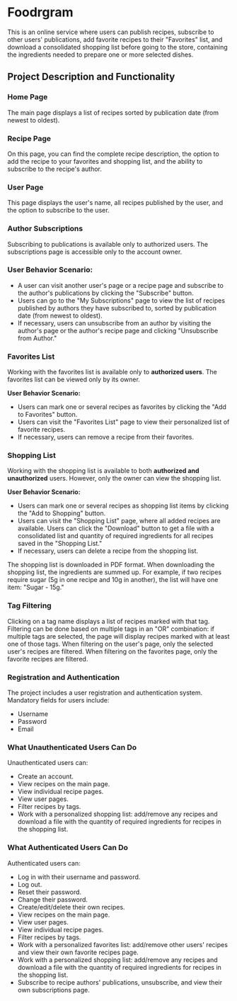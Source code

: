 # Foodrgram

This is an online service where users can publish recipes, subscribe to other users' publications, add favorite recipes to their "Favorites" list, and download a consolidated shopping list before going to the store, containing the ingredients needed to prepare one or more selected dishes.

## Project Description and Functionality

### Home Page

The main page displays a list of recipes sorted by publication date (from newest to oldest).

### Recipe Page

On this page, you can find the complete recipe description, the option to add the recipe to your favorites and shopping list, and the ability to subscribe to the recipe's author.

### User Page

This page displays the user's name, all recipes published by the user, and the option to subscribe to the user.

### Author Subscriptions

Subscribing to publications is available only to authorized users. The subscriptions page is accessible only to the account owner.

### User Behavior Scenario:

- A user can visit another user's page or a recipe page and subscribe to the author's publications by clicking the "Subscribe" button.
- Users can go to the "My Subscriptions" page to view the list of recipes published by authors they have subscribed to, sorted by publication date (from newest to oldest).
- If necessary, users can unsubscribe from an author by visiting the author's page or the author's recipe page and clicking "Unsubscribe from Author."

### Favorites List

Working with the favorites list is available only to **authorized users**. The favorites list can be viewed only by its owner.

**User Behavior Scenario:**

- Users can mark one or several recipes as favorites by clicking the "Add to Favorites" button.
- Users can visit the "Favorites List" page to view their personalized list of favorite recipes.
- If necessary, users can remove a recipe from their favorites.

### Shopping List

Working with the shopping list is available to both **authorized and unauthorized** users. However, only the owner can view the shopping list.

**User Behavior Scenario:**

- Users can mark one or several recipes as shopping list items by clicking the "Add to Shopping" button.
- Users can visit the "Shopping List" page, where all added recipes are available. Users can click the "Download" button to get a file with a consolidated list and quantity of required ingredients for all recipes saved in the "Shopping List."
- If necessary, users can delete a recipe from the shopping list.

The shopping list is downloaded in PDF format. When downloading the shopping list, the ingredients are summed up. For example, if two recipes require sugar (5g in one recipe and 10g in another), the list will have one item: "Sugar - 15g."

### Tag Filtering
Clicking on a tag name displays a list of recipes marked with that tag. Filtering can be done based on multiple tags in an "OR" combination: if multiple tags are selected, the page will display recipes marked with at least one of those tags. When filtering on the user's page, only the selected user's recipes are filtered. When filtering on the favorites page, only the favorite recipes are filtered.

### Registration and Authentication
The project includes a user registration and authentication system. Mandatory fields for users include:

- Username
- Password
- Email

### What Unauthenticated Users Can Do

Unauthenticated users can:

- Create an account.
- View recipes on the main page.
- View individual recipe pages.
- View user pages.
- Filter recipes by tags.
- Work with a personalized shopping list: add/remove any recipes and download a file with the quantity of required ingredients for recipes in the shopping list.

### What Authenticated Users Can Do

Authenticated users can:

- Log in with their username and password.
- Log out.
- Reset their password.
- Change their password.
- Create/edit/delete their own recipes.
- View recipes on the main page.
- View user pages.
- View individual recipe pages.
- Filter recipes by tags.
- Work with a personalized favorites list: add/remove other users' recipes and view their own favorite recipes page.
- Work with a personalized shopping list: add/remove any recipes and download a file with the quantity of required ingredients for recipes in the shopping list.
- Subscribe to recipe authors' publications, unsubscribe, and view their own subscriptions page.